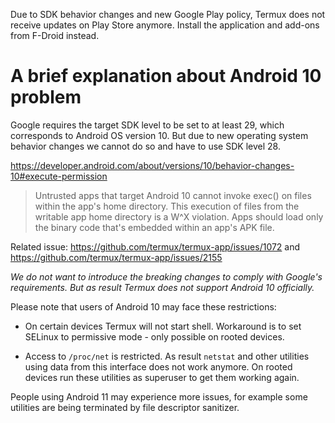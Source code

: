 Due to SDK behavior changes and new Google Play policy, Termux does not receive
updates on Play Store anymore. Install the application and add-ons from F-Droid
instead.

# A brief explanation about Android 10 problem

Google requires the target SDK level to be set to at least 29, which corresponds
to Android OS version 10. But due to new operating system behavior changes we
cannot do so and have to use SDK level 28.

https://developer.android.com/about/versions/10/behavior-changes-10#execute-permission
> Untrusted apps that target Android 10 cannot invoke exec() on files within
the app's home directory. This execution of files from the writable app home
directory is a W^X violation. Apps should load only the binary code that's
embedded within an app's APK file.

Related issue: https://github.com/termux/termux-app/issues/1072 and https://github.com/termux/termux-app/issues/2155

*We do not want to introduce the breaking changes to comply with Google's
requirements. But as result Termux does not support Android 10 officially.*

Please note that users of Android 10 may face these restrictions:
* On certain devices Termux will not start shell. Workaround is to set
  SELinux to permissive mode - only possible on rooted devices.

* Access to `/proc/net` is restricted. As result `netstat` and other
  utilities using data from this interface does not work anymore.
  On rooted devices run these utilities as superuser to get them
  working again.

People using Android 11 may experience more issues, for example some
utilities are being terminated by file descriptor sanitizer.
